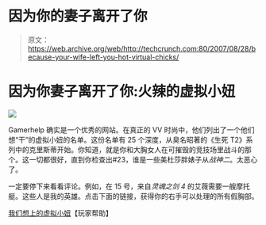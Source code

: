 # 因为你的妻子离开了你

> 原文：<https://web.archive.org/web/http://techcrunch.com:80/2007/08/28/because-your-wife-left-you-hot-virtual-chicks/>

# 因为你妻子离开了你:火辣的虚拟小妞

![](img/d9d1217de693e10093f9fbf657096a6d.png)

Gamerhelp 确实是一个优秀的网站。在真正的 VV 时尚中，他们列出了一个他们想“干”的虚拟小妞的名单。这份名单有 25 个深度，从臭名昭著的《生死 T2》系列中的克里斯蒂开始。你知道，就是你和大胸女人在可摧毁的竞技场里战斗的那个。这一切都很好，直到你检查出#23，谁是一些美杜莎胖婊子从*战神二*。太恶心了。

一定要停下来看看评论。例如，在 15 号，来自*灵魂之剑 4* 的艾薇需要一艘摩托艇。这些人是我的英雄。点击下面的链接，获得你的右手可以处理的所有假胸部。

[我们想上的虚拟小妞](https://web.archive.org/web/20130628181519/http://www.gamerhelp.com/article_viewer.cfm?article_id=128340)【玩家帮助】